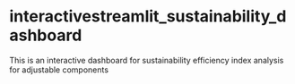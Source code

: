 # interactivestreamlit_sustainability_dashboard
This is an interactive dashboard for sustainability efficiency index analysis for adjustable components
